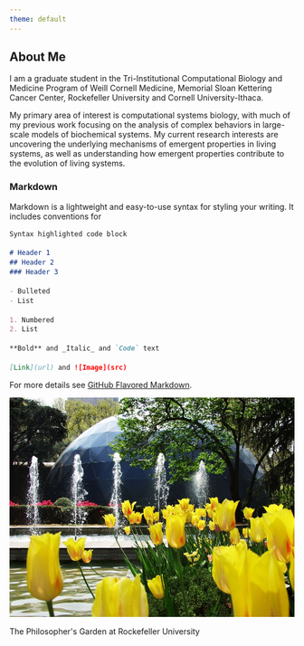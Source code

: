 ```yaml
---
theme: default
---
```


## About Me

I am a graduate student in the Tri-Institutional Computational Biology and Medicine Program of Weill Cornell Medicine, Memorial Sloan Kettering Cancer Center, Rockefeller University and Cornell University-Ithaca. 

My primary area of interest is computational systems biology, with much of my previous work focusing on the analysis of complex behaviors in large-scale models of biochemical systems. My current research interests are uncovering the underlying mechanisms of emergent properties in living systems, as well as understanding how emergent properties contribute to the evolution of living systems.





### Markdown

Markdown is a lightweight and easy-to-use syntax for styling your writing. It includes conventions for

```markdown
Syntax highlighted code block

# Header 1
## Header 2
### Header 3

- Bulleted
- List

1. Numbered
2. List

**Bold** and _Italic_ and `Code` text

[Link](url) and ![Image](src)
```

For more details see [GitHub Flavored Markdown](https://guides.github.com/features/mastering-markdown/).


![Philosophers Garden](/images/philosophersGarden.jpg)

The Philosopher's Garden at Rockefeller University
